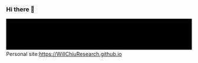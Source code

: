 ### Hi there 👋
![image](https://github.com/willchiu0614/willchiu0614/blob/main/intro.gif)
Personal site:https://WillChiuResearch.github.io
